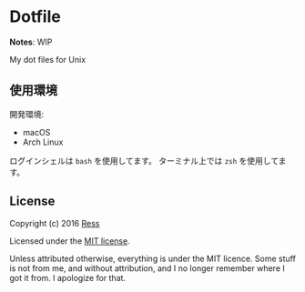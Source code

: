 Dotfile
===
**Notes**: WIP

My dot files for Unix

## 使用環境
開発環境:

- macOS
- Arch Linux

ログインシェルは `bash` を使用してます。
ターミナル上では `zsh` を使用してます。

## License
Copyright (c) 2016 [Ress](https://ress.mit-license.org/2016)

Licensed under the [MIT license](LICENSE).

Unless attributed otherwise, everything is under the MIT licence. 
Some stuff is not from me, and without attribution, and I no longer remember where I got it from. 
I apologize for that.

<!-- :vim:foldmethod=expr: -->
